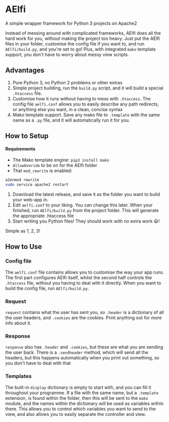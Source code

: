 # AElfi
A simple wrapper framework for Python 3 projects on Apache2

Instead of messing around with complicated frameworks, AElfi does all the hard work for you, without making the project too heavy. Just put the AElfi files in your folder, customise the config file if you want to, and run `AElfi/build.py`, and you're set to go! Plus, with integrated `mako` template support, you don't have to worry about messy view scripts.

## Advantages

 1. Pure Python 3, no Python 2 problems or other extras
 2. Simple project building, run the `build.py` script, and it will build a special `.htaccess` file.
 3. Customise how it runs without having to mess with `.htaccess`. The config file `aelfi.conf` allows you to easily describe any path redirects, or anything else you want, in a clean, concise syntax
 4. Mako template support. Save any mako file to `.template` with the same name as a `.py` file, and it will automatically run it for you.

## How to Setup
#### Requirements

- The Mako template engine: `pip3 install mako`
- `AllowOveride` to be on for the AElfi folder
- That `mod_rewrite` is enabled:  
```bash
a2enmod rewrite
sudo service apache2 restart
 ```

1. Download the latest release, and save it as the folder you want to build your web-app in.
2. Edit `aelfi.conf` to your liking. You can change this later. When your finished, run `AElfi/build.py` from the project folder. This will generate the appropriate .htaccess file
3. Start writing you Python files! They should work with no extra work :smiley:!

Simple as 1, 2, 3!

## How to Use
### Config file
The `aelfi.conf` file contains allows you to customise the way your app runs. The first part configures AElfi itself, whilst the second half controls the `.htaccess` file, without you having to deal with it directly. When you want to build the config file, run `AElfi/build.py`.

### Request
`request` contains what the user has sent you, so `.header` is a dictionary of all the user headers, and `.cookies` are the cookies. Print anything out for more info about it. 

### Response
`response` also has `.header` and `.cookies`, but these are what you are sending the user back. There is a `.sendheader` method, which will send all the headers, but this happens automatically when you print out something, so you don't have to deal with that

### Templates
The built-in `display` dictionary is empty to start with, and you can fill it throughout your programme. If a file with the same name, but a `.template` extension, is found within the folder, then this will be sent to the `mako` module, and the names within the dictionary will be used as variables within there. This allows you to control which variables you want to send to the view, and also allows you to easily separate the controller and view.
